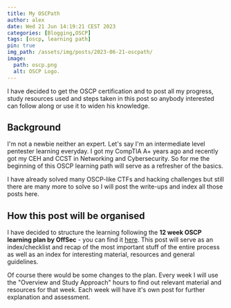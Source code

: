 ```yaml
---
title: My OSCPath
author: alex
date: Wed 21 Jun 14:19:21 CEST 2023
categories: [Blogging,OSCP]
tags: [oscp, learning path]
pin: true
img_path: /assets/img/posts/2023-06-21-oscpath/
image:
  path: oscp.png
  alt: OSCP Logo.
---
```


I have decided to get the OSCP certification and to post all my progress, study resources used and steps taken in this post so anybody interested can follow along or use it to widen his knowledge.

## Background

I'm not a newbie neither an expert. Let's say I'm an intermediate level pentester learning everyday. I got my CompTIA A+ years ago and recently got my CEH and CCST in Networking and Cybersecurity. So for me the beginning of this OSCP learning path will serve as a refresher of the basics.

I have already solved many OSCP-like CTFs and hacking challenges but still there are many more to solve so I will post the write-ups and index all those posts here.

## How this post will be organised

I have decided to structure the learning following the **12 week OSCP learning plan by OffSec** - you can find it [here](https://help.offsec.com/hc/en-us/articles/15541765522196-OffSec-PEN-200-Learning-Plan-12-Week-#h_01H0KWJ0351T94C08S37WHCF0A). This post will serve as an index/checklist and recap of the most important stuff of the entire process as well as an index for interesting material, resources and general guidelines.

Of course there would be some changes to the plan. Every week I will use the "Overview and Study Approach" hours to find out relevant material and resources for that week. Each week will have it's own post for further explanation and assessment.

